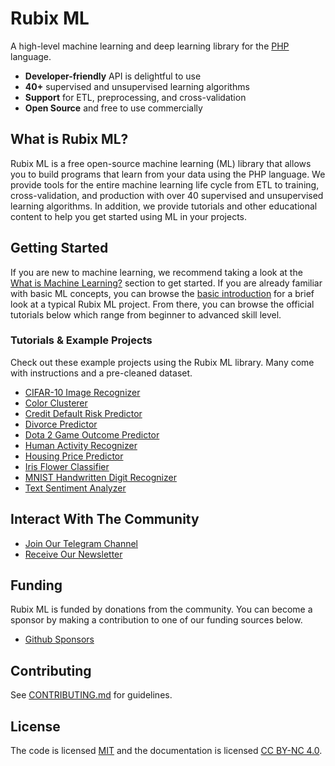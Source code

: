 # Rubix ML

A high-level machine learning and deep learning library for the [PHP](https://php.net) language.

- **Developer-friendly** API is delightful to use
- **40+** supervised and unsupervised learning algorithms
- **Support** for ETL, preprocessing, and cross-validation
- **Open Source** and free to use commercially

## What is Rubix ML?
Rubix ML is a free open-source machine learning (ML) library that allows you to build programs that learn from your data using the PHP language. We provide tools for the entire machine learning life cycle from ETL to training, cross-validation, and production with over 40 supervised and unsupervised learning algorithms. In addition, we provide tutorials and other educational content to help you get started using ML in your projects.

## Getting Started
If you are new to machine learning, we recommend taking a look at the [What is Machine Learning?](what-is-machine-learning.md) section to get started. If you are already familiar with basic ML concepts, you can browse the [basic introduction](basic-introduction.md) for a brief look at a typical Rubix ML project. From there, you can browse the official tutorials below which range from beginner to advanced skill level.

### Tutorials & Example Projects
Check out these example projects using the Rubix ML library. Many come with instructions and a pre-cleaned dataset.

- [CIFAR-10 Image Recognizer](https://github.com/RubixML/CIFAR-10)
- [Color Clusterer](https://github.com/RubixML/Colors)
- [Credit Default Risk Predictor](https://github.com/RubixML/Credit)
- [Divorce Predictor](https://github.com/RubixML/Divorce)
- [Dota 2 Game Outcome Predictor](https://github.com/RubixML/Dota2)
- [Human Activity Recognizer](https://github.com/RubixML/HAR)
- [Housing Price Predictor](https://github.com/RubixML/Housing)
- [Iris Flower Classifier](https://github.com/RubixML/Iris)
- [MNIST Handwritten Digit Recognizer](https://github.com/RubixML/MNIST)
- [Text Sentiment Analyzer](https://github.com/RubixML/Sentiment)

## Interact With The Community

- [Join Our Telegram Channel](https://t.me/RubixML)
- [Receive Our Newsletter](https://rubixml.com/#get-notified)

## Funding
Rubix ML is funded by donations from the community. You can become a sponsor by making a contribution to one of our funding sources below.

- [Github Sponsors](https://github.com/sponsors/andrewdalpino)

## Contributing
See [CONTRIBUTING.md](https://github.com/RubixML/ML/blob/master/CONTRIBUTING.md) for guidelines.

## License
The code is licensed [MIT](https://github.com/RubixML/ML/blob/master/LICENSE.md) and the documentation is licensed [CC BY-NC 4.0](https://creativecommons.org/licenses/by-nc/4.0/).
